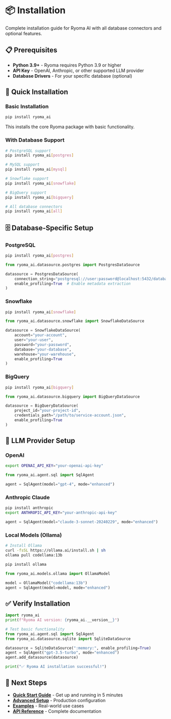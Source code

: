 # 📦 Installation

Complete installation guide for Ryoma AI with all database connectors and optional features.

## 📋 Prerequisites

- **Python 3.9+** - Ryoma requires Python 3.9 or higher
- **API Key** - OpenAI, Anthropic, or other supported LLM provider
- **Database Drivers** - For your specific database (optional)

## 🚀 Quick Installation

### Basic Installation
```bash
pip install ryoma_ai
```

This installs the core Ryoma package with basic functionality.

### With Database Support
```bash
# PostgreSQL support
pip install ryoma_ai[postgres]

# MySQL support
pip install ryoma_ai[mysql]

# Snowflake support
pip install ryoma_ai[snowflake]

# BigQuery support
pip install ryoma_ai[bigquery]

# All database connectors
pip install ryoma_ai[all]
```

## 🗄️ Database-Specific Setup

### PostgreSQL
```bash
pip install ryoma_ai[postgres]
```

```python
from ryoma_ai.datasource.postgres import PostgresDataSource

datasource = PostgresDataSource(
    connection_string="postgresql://user:password@localhost:5432/database",
    enable_profiling=True  # Enable metadata extraction
)
```

### Snowflake
```bash
pip install ryoma_ai[snowflake]
```

```python
from ryoma_ai.datasource.snowflake import SnowflakeDataSource

datasource = SnowflakeDataSource(
    account="your-account",
    user="your-user",
    password="your-password",
    database="your-database",
    warehouse="your-warehouse",
    enable_profiling=True
)
```

### BigQuery
```bash
pip install ryoma_ai[bigquery]
```

```python
from ryoma_ai.datasource.bigquery import BigQueryDataSource

datasource = BigQueryDataSource(
    project_id="your-project-id",
    credentials_path="/path/to/service-account.json",
    enable_profiling=True
)
```

## 🧠 LLM Provider Setup

### OpenAI
```bash
export OPENAI_API_KEY="your-openai-api-key"
```

```python
from ryoma_ai.agent.sql import SqlAgent

agent = SqlAgent(model="gpt-4", mode="enhanced")
```

### Anthropic Claude
```bash
pip install anthropic
export ANTHROPIC_API_KEY="your-anthropic-api-key"
```

```python
agent = SqlAgent(model="claude-3-sonnet-20240229", mode="enhanced")
```

### Local Models (Ollama)
```bash
# Install Ollama
curl -fsSL https://ollama.ai/install.sh | sh
ollama pull codellama:13b

pip install ollama
```

```python
from ryoma_ai.models.ollama import OllamaModel

model = OllamaModel("codellama:13b")
agent = SqlAgent(model=model, mode="enhanced")
```

## ✅ Verify Installation

```python
import ryoma_ai
print(f"Ryoma AI version: {ryoma_ai.__version__}")

# Test basic functionality
from ryoma_ai.agent.sql import SqlAgent
from ryoma_ai.datasource.sqlite import SqliteDataSource

datasource = SqliteDataSource(":memory:", enable_profiling=True)
agent = SqlAgent("gpt-3.5-turbo", mode="enhanced")
agent.add_datasource(datasource)

print("✅ Ryoma AI installation successful!")
```

## 🎯 Next Steps

- **[Quick Start Guide](../getting-started/quickstart.md)** - Get up and running in 5 minutes
- **[Advanced Setup](../getting-started/advanced-setup.md)** - Production configuration
- **[Examples](../getting-started/examples.md)** - Real-world use cases
- **[API Reference](../reference/index.md)** - Complete documentation